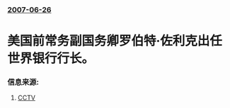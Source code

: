 ### [2007-06-26](/news/2007/06/26/index.md)

##### 
# 美国前常务副国务卿罗伯特·佐利克出任世界银行行长。




### 信息来源:

1. [CCTV](http://news.cctv.com/world/20070626/100060.shtml)
